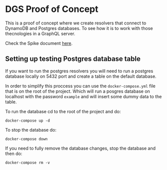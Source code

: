 # DGS Proof of Concept
This is a proof of concept where we create resolvers that connect
to DynamoDB and Postgres databases. To see how it is to work
with those thecnologies in a GraphQL server.

Check the Spike document [here](https://geniussports.atlassian.net/wiki/spaces/GSM/pages/3743219943/GraphQL+POC+Apollo+DGS).

## Setting up testing Postgres database table
If you want to run the postgres resolvers you will need to run a
postgres database locally on 5432 port and create a table on the
default database.

In order to simplify this proccess you can use the `docker-compose.yml`
file that is on the root of the project. Which will run a posgres database
on localhost with the password `example` and will insert some dummy
data to the table.

To run the database cd to the root of the project and do:
```shell
docker-compose up -d
```

To stop the database do:
```shell
docker-compose down
```

If you need to fully remove the database changes, stop the
database and then do:
```shell
docker-compose rm -v
```
